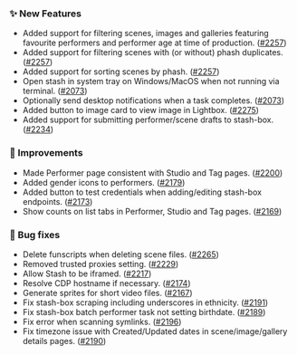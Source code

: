 ### ✨ New Features
* Added support for filtering scenes, images and galleries featuring favourite performers and performer age at time of production. ([#2257](https://github.com/stashapp/stash/pull/2257))
* Added support for filtering scenes with (or without) phash duplicates. ([#2257](https://github.com/stashapp/stash/pull/2257))
* Added support for sorting scenes by phash. ([#2257](https://github.com/stashapp/stash/pull/2257))
* Open stash in system tray on Windows/MacOS when not running via terminal. ([#2073](https://github.com/stashapp/stash/pull/2073))
* Optionally send desktop notifications when a task completes. ([#2073](https://github.com/stashapp/stash/pull/2073))
* Added button to image card to view image in Lightbox. ([#2275](https://github.com/stashapp/stash/pull/2275))
* Added support for submitting performer/scene drafts to stash-box. ([#2234](https://github.com/stashapp/stash/pull/2234))

### 🎨 Improvements
* Made Performer page consistent with Studio and Tag pages. ([#2200](https://github.com/stashapp/stash/pull/2200))
* Added gender icons to performers. ([#2179](https://github.com/stashapp/stash/pull/2179))
* Added button to test credentials when adding/editing stash-box endpoints. ([#2173](https://github.com/stashapp/stash/pull/2173))
* Show counts on list tabs in Performer, Studio and Tag pages. ([#2169](https://github.com/stashapp/stash/pull/2169))

### 🐛 Bug fixes
* Delete funscripts when deleting scene files. ([#2265](https://github.com/stashapp/stash/pull/2265))
* Removed trusted proxies setting. ([#2229](https://github.com/stashapp/stash/pull/2229))
* Allow Stash to be iframed. ([#2217](https://github.com/stashapp/stash/pull/2217))
* Resolve CDP hostname if necessary. ([#2174](https://github.com/stashapp/stash/pull/2174))
* Generate sprites for short video files. ([#2167](https://github.com/stashapp/stash/pull/2167))
* Fix stash-box scraping including underscores in ethnicity. ([#2191](https://github.com/stashapp/stash/pull/2191))
* Fix stash-box batch performer task not setting birthdate. ([#2189](https://github.com/stashapp/stash/pull/2189))
* Fix error when scanning symlinks. ([#2196](https://github.com/stashapp/stash/issues/2196))
* Fix timezone issue with Created/Updated dates in scene/image/gallery details pages. ([#2190](https://github.com/stashapp/stash/pull/2190))

